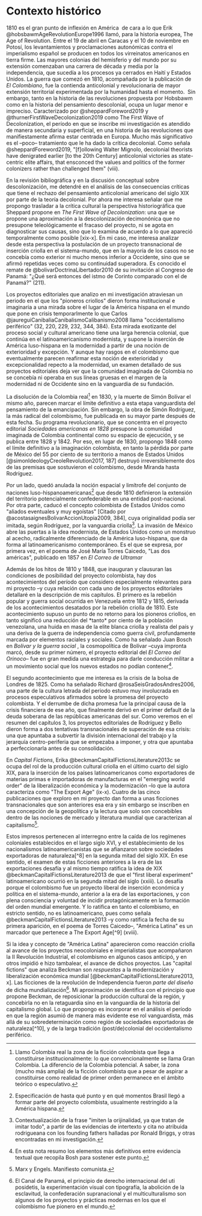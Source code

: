 
# Contexto histórico

1810 es el gran punto de inflexión en América  de cara a lo que Erik @hobsbawmAgeRevolutionEurope1996 llamó, para la historia europea, The Age of Revolution. Entre el 19 de abril en Caracas y el 10 de noviembre en Potosí, los levantamientos y proclamaciones autonómicas contra el imperialismo español se producen en todos los virreinatos americanos en tierra firme. Las mayores colonias del hemisferio y del mundo por su extensión comenzaban una carrera de década y media por la independencia, que sucedía a los procesos ya cerrados en Haití y Estados Unidos. La guerra que comezó en 1810, acompañada por la publicación de _El Colombiano_, fue la contienda anticolonial y revolucionaria de mayor extensión territorial experimentada por la humanidad hasta el momento.  Sin embargo, tanto en la historia de las revoluciones propuesta por Hobsbawm como en la historia del pensamiento descolonial, ocupa un lugar menor e impreciso. Caracterizado por @sheppardForeword2019 y @thurnerFirstWaveDecolonization2019 como The First Wave of Decolonization, el período en que se inscribe mi investigación es atendido de manera secundaria y superficial, en una historia de las revoluciones que manifiestamente afirma estar centrada en Europa.  Mucho más significativo es el –poco– tratamiento que le ha dado la crítica decolonial. Como señala @sheppardForeword2019, "[f]ollowing Walter Mignolo, decolonial theorists have denigrated earlier [to the 20th Century] anticolonial victories as state-centric elite affairs, that ensconced the values and politics of the former  colonizers rather than challenged them" (viii).

En la revisión bibliográfica y en la discusión conceptual sobre descolonización, me detendré en el análisis de las consecuencias críticas que tiene el rechazo del pensamiento anticolonial americano del siglo XIX por parte de la teoría decolonial. Por ahora me interesa señalar que me propongo trasladar a la crítica cultural la perspectiva historiográfica que Sheppard propone en _The First Wave of Decolonization_: una que se propone una aproximación a la descolonización decimonónica que no presupone teleológicamente el fracaso del proyecto, ni se agota en diagnosticar sus causas, sino que lo examina de acuerdo a lo que apareció temporalmente como posible [xix-x]. En mi caso, me interesa analizar desde esta perspectiva la postulación de un proyecto transnacional de inserción criolla en el sistema-mundo, que en la mayoría de los casos no se concebía como exterior ni mucho menos inferior a Occidente, sino que se afirmó repetidas veces como su continuidad superadora. Es conocido el remate de @bolivarDoctrinaLibertador2010 de su invitación al Congreso de Panamá: "¿Qué será entonces del istmo de Corinto comparado con el de Panamá?" (211). 

Los proyectos editoriales que analizo en mi investigación atraviesan un periodo en el que los "pioneros criollos" dieron forma institucional e imaginaria a una mirada sobre el lugar de la América hispana en el mundo que pone en crisis temporarlmente lo que Carlos @jaureguiCanibaliaCanibalismoCalibanismo2008  llama "occidentalismo periférico" (32, 220, 229, 232, 344, 384). Esta mirada exotizante del proceso social y cultural americano tiene una larga herencia colonial, que continúa en el latinoamericanismo modernista, y supone la inserción de América luso-hispana en la modernidad a partir de una noción de exterioridad y excepción. Y aunque hay rasgos en el colombismo que eventualmente parecen reafirmar esta noción de exterioridad y excepcionalidad repecto a la modernidad, un examen detallado de sus proyectos editoriales deja ver que la comunidad imaginada de Colombia no se concebía ni operaba en sus líneas gruesas en el margen de la modernidad ni de Occidente sino en la vanguardia de su fundación.

La disolución de la Colombia real[^1] en 1830, y la muerte de Simón Bolívar el mismo año, parecen marcar el límite definitivo a esta etapa vanguardista del pensamiento de la emancipación. Sin embargo, la obra de Simón Rodríguez, la más radical del colombismo, fue publicada en su mayor parte después de esta fecha. Su programa revolucionario, que se concentra en el proyecto editorial _Sociedades americanas en 1828_ presupone la comunidad imaginada de Colombia continental como su espacio de ejecución, y se publica entre 1828 y 1842. Por eso, en lugar de 1830, propongo 1848 como el límite definitivo a la imaginación colombista, en tanto la pérdida por parte de México del 55 por ciento de su territorio a manos de Estados Unidos [@simonIdeologyCreoleRevolution2017, 187] destruyó irreversiblemente dos de las premisas que sostuvieron el colombismo, desde Miranda hasta Rodríguez. 

Por un lado, quedó anulada la noción espacial y limítrofe del conjunto de naciones luso-hispanoamericanas[^4] que desde 1810 definieron la extensión del territorio potencialmente confederable en una entidad post-nacional. Por otra parte, caducó el concepto colombista de Estados Unidos como "aliados eventuales y muy egoístas" [Citado por @acostasaignesBolivarAccionUtopia2009, 384], cuya originalidad podía ser imitada, según Rodríguez, por la vanguardia criolla[^2]. La invasión de México abre las puertas a la idea modernista, de Estados Unidos como un monstruo al acecho, radicalmente diferenciado de la América luso-hispana, que da forma al latinoamericanismo contemporáneo. Es el que se expresa, por primera vez, en el poema de José María Torres Caicedo, "Las dos américas", publicado en 1857 en _El Correo de Ultramar_

Además de los hitos de 1810 y 1848, que inauguran y clausuran las condiciones de posibilidad del proyecto colombista, hay dos acontecimientos del período que considero especialmente relevantes para mi proyecto –y cuya relación con cada uno de los proyectos editoriales detallaré en la descripción de mis capítulos. El primero es la rebelión popular y guerra social ocurrida en Venezuela entre 1812 y 1815, derivada de los acontecimientos desatados por la rebelión criolla de 1810. Este acontecimiento supuso un punto de no retorno para los pioneros criollos, en tanto significó una reducción del \*tanto\* por ciento de la población venezolana, una huida en masa de la elite blanca criolla y realista del país y una deriva de la guerra de independencia como guerra civil, profundamente marcada por elementos raciales y sociales. Como ha señalado Juan Bosch en _Bolívar y la guerra social_ , la cosmopolítica de Bolívar –cuya impronta marcó, desde su primer número, el proyecto editorial del _El Correo del Orinoco_– fue en gran medida una estrategia para darle conducción militar a un movimiento social que los nuevos estados no podían contener[^6]. 

El segundo acontecimiento que me interesa es la crisis de la bolsa de Londres de 1825. Como ha señalado Richard @rosaSeisGradosAndres2006, una parte de la cultura letrada del periodo estuvo muy involucrada en procesos especulativos afirmados sobre la promesa del proyecto colombista. Y el derrumbe de dicha promesa fue la principal causa de la crisis financiera de ese año, que finalmente derivó en el primer default de la deuda soberana de las repúblicas americanas del sur. Como veremos en el resumen del capítulos 3, los proyectos editoriales de Rodríguez y Bello dieron forma a dos tentativas transnacionales de superación de esa crisis:  una que apuntaba a subvertir la división internacional del trabajo y la jerarquía centro-periferia que se empezaba a imponer, y otra que apuntaba a perfeccionarla antes de su consolidación.

En _Capital Fictions_, Erika @beckmanCapitalFictionsLiterature2013c se ocupa del rol de la producción cultural criolla en el último cuarto del siglo XIX, para la inserción de los países latinoamericanos como exportadores de materias primas e importadoras de manufacturas en el "emerging world order" de la liberalización económica y la modernización –lo que la autora caracteriza como "The Export Age" (ix-x). Cuatro de las cinco publicaciones que exploro en mi proyecto dan forma a unas ficciones transnacionales que son anteriores esa era y sin embargo se inscriben en una concepción de la geopolítica y la lectura que solo son concebibles dentro de las nociones de mercado y literatura mundial que caracterizan al capitalismo[^7]. 

Estos impresos pertenecen al interregno entre la caída de los regímenes coloniales establecidos en el largo siglo XVI, y el establecimiento de los nacionalismos latinoamericanistas que se afianzaron sobre sociedades exportadoras de naturaleza[^8] en la segunda mitad del siglo XIX. En ese sentido, el examen de estas ficciones anteriores a la era de las exportaciones desafía y al mismo tiempo ratifica la idea de XIX @beckmanCapitalFictionsLiterature2013 de que el "first liberal experiment" latinoamericano ocurrió en la segunda mitad del siglo (xxiii). Lo desafía porque el colombismo fue un proyecto liberal de inserción económica y política en el sistema-mundo, anterior a la era de las exportaciones, y con plena consciencia y voluntad de incidir protagónicamente en la formación del orden mundial emergente. Y lo ratifica en tanto el colombismo, en estricto sentido, no es latinoamericano, pues como señala @beckmanCapitalFictionsLiterature2013 –y como ratifica la fecha de su primera aparición, en el poema de Torres Caicedo–, "América Latina" es un marcador que pertenece a The Export Age[^9] (xviii). 

Si la idea y concepto de "América Latina" aparecieron como reacción criolla al avance de los proyectos neocoloniales e imperialistas que acompañaron la II Revolución Industrial, el colombismo en algunos casos anticipó, y en otros impidió e hizo tambalear, el avance de dichos proyectos. Las "capital fictions" que analiza Beckman son _respuestas_ a la modernización y liberalización económica mundial [@beckmanCapitalFictionsLiterature2013, x]. Las ficciones de la revolución de Independencia fueron _parte del diseño_ de dicha mundialización[^5]. Mi aproximación se identifica con el principio que propone Beckman, de reposicionar la producción cultural de la región, y concebirla no en la retaguardia sino en la vanguardia de la historia del capitalismo global. Lo que propongo es incorporar en el análisis el período en que la región asumió de manera más evidente ese rol vanguardista, más allá de su sobredeterminación como región de sociedades exportadoras de naturaleza[^10], y de la larga tradición (post/de)colonial del occidentalismo periférico.


[^1]: Llamo Colombia real la zona de la ficción colombista que llega a constituirse institucionalmente: lo que convencionalmente se llama Gran Colombia. La diferencio de la Colombia potencial. A saber, la zona (mucho más amplia) de la ficción colombista que a pesar de aspirar a constituirse como realidad de primer orden permanece en el ámbito teórico o especulativo.

[^2]: Contextualización de la frase "imiten la orijinalidad, ya que tratan de imitar todo", a partir de las evidencias de intertexto y cita no atribuida rodrigueana con los founding fathers halladas por Ronald Briggs, y otras encontradas en mi investigación.

[^4]: Especificación de hasta qué punto y en qué momentos Brasil llegó a formar parte del proyecto colombista, usualmente restringido a la América hispana.

[^5]: El Canal de Panamá, el principio de derecho internacional del uti posidetis, la experimentación visual con tipografía, la abolición de la esclavitud, la confederación supranacional y el multiculturalismo son algunos de los proyectos y prácticas modernas en los que el colombismo fue pionero en el mundo.

[^6]: En esta nota resumo los elementos más definitivos entre evidencia textual que recopila Bosh para sostener este punto. 

[^7]: Marx y Engels. Manifiesto comunista.

[^2]: Como examinaremos más adelante, este concepto, fundamental para nuestra investigación, proviene de Fernando Coronil.